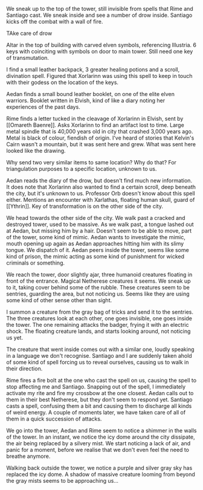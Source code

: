 We sneak up to the top of the tower, still invisible from spells that Rime and Santiago cast. We sneak inside and see a number of drow inside. Santiago kicks off the combat with a wall of fire.

TAke care of drow

Altar in the top of building with carved elven symbols, referencing Illustria. 6 keys with coinciting with symbols on door to main tower. Still need one key of transmutation.

I find a small leather backpack, 3 greater healing potions and a scroll, divination spell. Figured that Xorlarinn was using this spell to keep in touch with their godess on the location of the keys.

Aedan finds a small bound leather booklet, on one of the elite elven warriors. Booklet written in Elvish, kind of like a diary noting her experiences of the past days.

Rime finds a letter tucked in the cleavage of Xorlarinn in Elvish, sent by [[Omareth Baenre]]. Asks Xorlarinn to find an artifact lost to time. Large metal spindle that is 40,000 years old in city that crashed 3,000 years ago. Metal is black of colour, fiendish of origin. I've heard of stories that Kelvin's Cairn wasn't a mountain, but it was sent here and grew. What was sent here looked like the drawing.

Why send two very similar items to same location? Why do that? For triangulation purposes to a specific location, unknown to us.

Aedan reads the diary of the drow, but doesn't find much new information. It does note that Xorlarinn also wanted to find a certain scroll, deep beneath the city, but it's unknown to us. Professor Orb doesn't know about this spell either. Mentions an encounter with Xarlathas, floating human skull, guard of [[Ythrin]].  Key of transformation is on the other side of the city.

We head towards the other side of the city. We walk past a cracked and destroyed tower, used to be massive. As we walk past, a tongue lashed out at Aedan, but missing him by a hair. Doesn't seem to be able to move, part of the tower, some kind of mimic. Aedan wants to investigate the mimic, mouth opening up again as Aedan approaches hitting him with its slimy tongue. We dispatch of it. Aedan peers inside the tower, seems like some kind of prison, the mimic acting as some kind of punishment for wicked criminals or something.

We reach the tower, door slightly ajar, three humanoid creatures floating in front of the entrance. Magical Netherese creatures it seems. We sneak up to it, taking cover behind some of the rubble. These creatures seem to be sentries, guarding the area, but not noticing us. Seems like they are using some kind of other sense other than sight.

I summon a creature from the gray bag of tricks and send it to the sentries. The three creatures look at each other, one goes invisible, one goes inside the tower. The one remaining attacks the badger, frying it with an electric shock. The floating creature lands, and starts looking around, not noticing us yet.

The creature that went inside comes out with a similar one, loudly speaking in a language we don't recognise. Santiago and I are suddenly taken ahold of some kind of spell forcing us to reveal ourselves, causing us to walk in their direction.

Rime fires a fire bolt at the one who cast the spell on us, causing the spell to stop affecting me and Santiago. Snapping out of the spell, I immediately activate my rite and fire my crossbow at the one closest. Aedan calls out to them in their best Netherese, but they don't seem to respond yet. Santiago casts a spell, confusing them a bit and causing them to discharge all kinds of weird energy. A couple of moments later, we have taken care of all of them in a quick succession of attacks.

We go into the tower, Aedan and Rime seem to notice a shimmer in the walls of the tower. In an instant, we notice the icy dome around the city dissipate, the air being replaced by a silvery mist. We start noticing a lack of air, and panic for a moment, before we realise that we don't even feel the need to breathe anymore.

Walking back outside the tower, we notice a purple and silver gray sky has replaced the icy dome. A shadow of massive creature looming from beyond the gray mists seems to be approaching us...